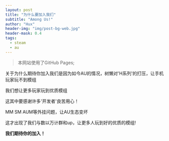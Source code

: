 ```yaml
---
layout: post
title: "为什么要加入我们"
subtitle: "Among Us!"
author: "Hux"
header-img: "img/post-bg-web.jpg"
header-mask: 0.4
tags:
  - steam
  - au
---
```


> 本网站使用了GitHub Pages;

关于为什么期待你加入我们是因为如今AU的情况，树懒对'H系列'的打压，让手机玩家玩不到模组

我们想让更多玩家玩到优质模组

这其中要感谢许多'开发者'良苦用心！

MM SM AUM等外挂问题，让AU生态变坏

这才出现了我们与数以万计群和up，让更多人玩到好的优质的模组!

**我们期待你的加入！**
